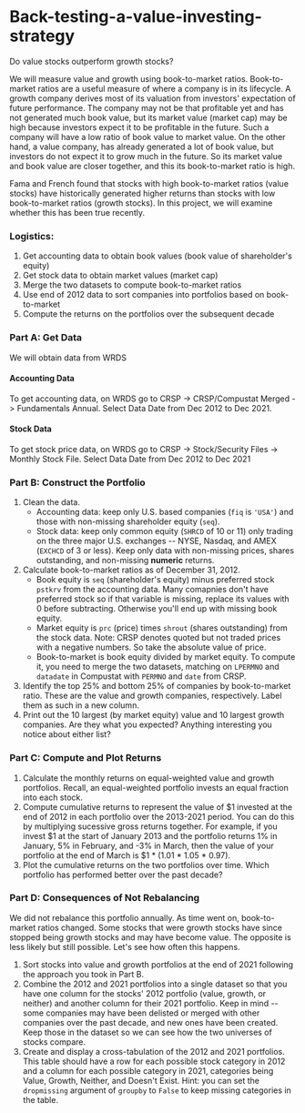 # Back-testing-a-value-investing-strategy

Do value stocks outperform growth stocks?

We will measure value and growth using book-to-market ratios. Book-to-market ratios are a useful measure of where a company is in its lifecycle. A growth company derives most of its valuation from investors' expectation of future performance. The company may not be that profitable yet and has not generated much book value, but its market value (market cap) may be high because investors expect it to be profitable in the future. Such a company will have a low ratio of book value to market value. On the other hand, a value company, has already generated a lot of book value, but investors do not expect it to grow much in the future. So its market value and book value are closer together, and this its book-to-market ratio is high.

Fama and French found that stocks with high book-to-market ratios (value stocks) have historically generated higher returns than stocks with low book-to-market ratios (growth stocks). In this project, we will examine whether this has been true recently.

### Logistics: 

1. Get accounting data to obtain book values (book value of shareholder's equity)
2. Get stock data to obtain market values (market cap)
3. Merge the two datasets to compute book-to-market ratios
4. Use end of 2012 data to sort companies into portfolios based on book-to-market
5. Compute the returns on the portfolios over the subsequent decade

### Part A: Get Data

We will obtain data from WRDS

#### Accounting Data

To get accounting data, on WRDS go to CRSP -> CRSP/Compustat Merged -> Fundamentals Annual. Select Data Date from Dec 2012 to Dec 2021.

#### Stock Data

To get stock price data, on WRDS go to CRSP -> Stock/Security Files -> Monthly Stock File. Select Data Date from Dec 2012 to Dec 2021

### Part B: Construct the Portfolio

1. Clean the data.
    - Accounting data: keep only U.S. based companies (`fiq` is `'USA'`) and those with non-missing shareholder equity (`seq`).
    - Stock data: keep only common equity (`SHRCD` of 10 or 11) only trading on the three major U.S. exchanges -- NYSE, Nasdaq, and AMEX (`EXCHCD` of 3 or less).  Keep only data with non-missing prices, shares outstanding, and non-missing **numeric** returns.
2. Calculate book-to-market ratios as of December 31, 2012.
    - Book equity is `seq` (shareholder's equity) minus preferred stock `pstkrv` from the accounting data. Many comapnies don't have preferred stock so if that variable is missing, replace its values with 0 before subtracting. Otherwise you'll end up with missing book equity.
    - Market equity is `prc` (price) times `shrout` (shares outstanding) from the stock data. Note: CRSP denotes quoted but not traded prices with a negative numbers. So take the absolute value of price.
    - Book-to-market is book equity divided by market equity. To compute it, you need to merge the two datasets, matching on `LPERMNO` and `datadate` in Compustat with `PERMNO` and `date` from CRSP.
3. Identify the top 25% and bottom 25% of companies by book-to-market ratio. These are the value and growth companies, respectively. Label them as such in a new column.
4. Print out the 10 largest (by market equity) value and 10 largest growth companies. Are they what you expected? Anything interesting you notice about either list?

### Part C: Compute and Plot Returns

1. Calculate the monthly returns on equal-weighted value and growth portfolios. Recall, an equal-weighted portfolio invests an equal fraction into each stock.
2. Compute cumulative returns to represent the value of $1 invested at the end of 2012 in each portfolio over the 2013-2021 period. You can do this by multiplying sucessive gross returns together. For example, if you invest $1 at the start of January 2013 and the portfolio returns 1% in January, 5% in February, and -3% in March, then the value of your portfolio at the end of March is $1 * (1.01 * 1.05 * 0.97).
3. Plot the cumulative returns on the two portfolios over time. Which portfolio has performed better over the past decade?

### Part D: Consequences of Not Rebalancing

We did not rebalance this portfolio annually. As time went on, book-to-market ratios changed. Some stocks that were growth stocks have since stopped being growth stocks and may have become value. The opposite is less likely but still possible. Let's see how often this happens.

1. Sort stocks into value and growth portfolios at the end of 2021 following the approach you took in Part B.
2. Combine the 2012 and 2021 portfolios into a single dataset so that you have one column for the stocks' 2012 portfolio (value, growth, or neither) and another column for their 2021 portfolio. Keep in mind -- some companies may have been delisted or merged with other companies over the past decade, and new ones have been created. Keep those in the dataset so we can see how the two universes of stocks compare.
3. Create and display a cross-tabulation of the 2012 and 2021 portfolios. This table should have a row for each possible stock category in 2012 and a column for each possible category in 2021, categories being Value, Growth, Neither, and Doesn't Exist. Hint: you can set the `dropmissing` argument of `groupby` to `False` to keep missing categories in the table.
